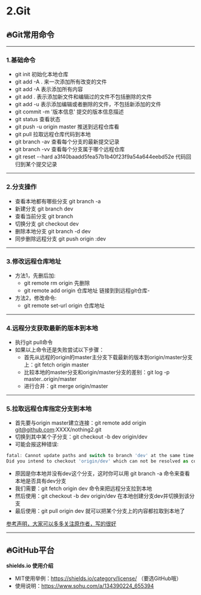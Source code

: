 # 2.Git

## 🔥Git常用命令

---

### 1.基础命令

- git init 初始化本地仓库
- git add -A . 来一次添加所有改变的文件
- git add -A 表示添加所有内容
- git add . 表示添加新文件和编辑过的文件不包括删除的文件
- git add -u 表示添加编辑或者删除的文件，不包括新添加的文件
- git commit -m '版本信息' 提交的版本信息描述
- git status 查看状态
- git push -u origin master 推送到远程仓库看
- git pull 拉取远程仓库代码到本地
- git branch -av 查看每个分支的最新提交记录
- git branch -vv 查看每个分支属于哪个远程仓库
- git reset --hard a3f40baadd5fea57b1b40f23f9a54a644eebd52e 代码回归到某个提交记录

---

### 2.分支操作

- 查看本地都有哪些分支 git branch -a
- 新建分支 git branch dev
- 查看当前分支 git branch
- 切换分支 git checkout dev
- 删除本地分支 git branch -d dev
- 同步删除远程分支 git push origin :dev

---

### 3.修改远程仓库地址

- 方法1，先删后加:
    - git remote rm origin 先删除
    - git remote add origin 仓库地址 链接到到远程git仓库- 
- 方法2，修改命令:
    - git remote set-url origin 仓库地址

---

### 4.远程分支获取最新的版本到本地

- 执行git pull命令
- 如果以上命令还是失败尝试以下步骤：
    - 首先从远程的origin的master主分支下载最新的版本到origin/master分支上：git fetch origin master
    - 比较本地的master分支和origin/master分支的差别：git log -p master..origin/master
    - 进行合并：git merge origin/master

---

### 5.拉取远程仓库指定分支到本地

- 首先要与origin master建立连接：git remote add origin git@github.com:XXXX/nothing2.git
- 切换到其中某个子分支：git checkout -b dev origin/dev
- 可能会报这种错误:

```js
fatal: Cannot update paths and switch to branch 'dev' at the same time.
Did you intend to checkout 'origin/dev' which can not be resolved as commit?
```

- 原因是你本地并没有dev这个分支，这时你可以用 git branch -a 命令来查看本地是否具有dev分支
- 我们需要：git fetch origin dev 命令来把远程分支拉到本地
- 然后使用：git checkout -b dev origin/dev 在本地创建分支dev并切换到该分支
- 最后使用：git pull origin dev 就可以把某个分支上的内容都拉取到本地了


[参考声明，大家可以多多关注原作者，写的很好](https://www.nodejs.red/#/tools/git)


---

## 🔥GitHub平台

**shields.io 使用介绍**

- MIT使用举例：https://shields.io/category/license/  （要选GitHub哦）
- 使用说明：https://www.sohu.com/a/134390224_655394